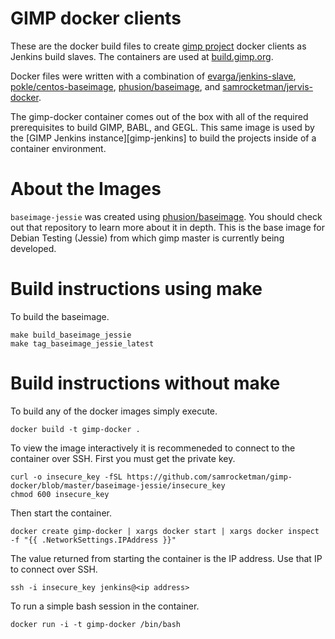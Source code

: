 # GIMP docker clients

These are the docker build files to create [gimp project][gimp] docker clients
as Jenkins build slaves.  The containers are used at
[build.gimp.org][gimp-build].

Docker files were written with a combination of
[evarga/jenkins-slave][jenkins-slave],
[pokle/centos-baseimage][centos-baseimage], [phusion/baseimage][phusion], and
[samrocketman/jervis-docker][jervis-docker].

The gimp-docker container comes out of the box with all of the required
prerequisites to build GIMP, BABL, and GEGL.  This same image is used by the
[GIMP Jenkins instance][gimp-jenkins] to build the projects inside of a
container environment.

# About the Images

`baseimage-jessie` was created using [phusion/baseimage][phusion].  You should
check out that repository to learn more about it in depth.  This is the base
image for Debian Testing (Jessie) from which gimp master is currently being
developed.

# Build instructions using make

To build the baseimage.

```
make build_baseimage_jessie
make tag_baseimage_jessie_latest
```

# Build instructions without make

To build any of the docker images simply execute.

```
docker build -t gimp-docker .
```

To view the image interactively it is recommeneded to connect to the container
over SSH.  First you must get the private key.

```
curl -o insecure_key -fSL https://github.com/samrocketman/gimp-docker/blob/master/baseimage-jessie/insecure_key
chmod 600 insecure_key
```

Then start the container.

```
docker create gimp-docker | xargs docker start | xargs docker inspect -f "{{ .NetworkSettings.IPAddress }}"
```

The value returned from starting the container is the IP address.  Use that IP
to connect over SSH.

```
ssh -i insecure_key jenkins@<ip address>
```

To run a simple bash session in the container.

```
docker run -i -t gimp-docker /bin/bash
```

[centos-baseimage]: https://github.com/pokle/centos-baseimage/blob/master/image/Dockerfile
[gimp-build]: https://build.gimp.org/
[gimp]: http://www.gimp.org/
[jenkins-slave]: https://github.com/evarga/docker-images/blob/master/jenkins-slave/Dockerfile
[jervis-docker]: https://github.com/samrocketman/jervis-docker
[jervis]: https://github.com/samrocketman/jervis
[phusion]: https://github.com/phusion/baseimage-docker
